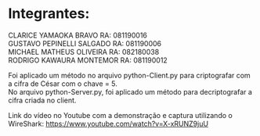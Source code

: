 # Integrantes: 

CLARICE YAMAOKA BRAVO       RA: 081190016 <br>
GUSTAVO PEPINELLI SALGADO   RA: 081190006 <br>
MICHAEL MATHEUS OLIVEIRA    RA: 082180038 <br>
RODRIGO KAWAURA MONTEMOR    RA: 081190012 <br>

Foi aplicado um método no arquivo python-Client.py para criptografar com a cifra de César com o chave = 5. <br>
No arquivo python-Server.py, foi aplicado um método para decriptografar a cifra criada no client.

Link do vídeo no Youtube com a demonstração e captura utilizando o WireShark: https://www.youtube.com/watch?v=X-xRUNZ9juU
